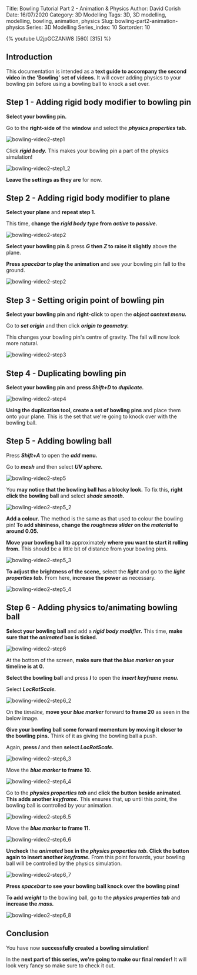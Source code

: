 Title: Bowling Tutorial Part 2 - Animation & Physics
Author: David Corish
Date: 16/07/2020
Category: 3D Modelling
Tags: 3D, 3D modelling, modelling, bowling, animation, physics
Slug: bowling-part2-animation-physics
Series: 3D Modelling
Series_index: 10
Sortorder: 10

{% youtube U2jpGCZANW8 [560] [315] %}



## Introduction

This documentation is intended as a **text guide to accompany the second video in the 'Bowling' set of videos.** It will cover adding physics to your bowling pin before using a bowling ball to knock a set over.



## Step 1 - Adding rigid body modifier to bowling pin

**Select your bowling pin.**

Go to the **right-side of** the **window** and select the **_physics properties_ tab.**

![bowling-video2-step1](../img/bowling-video2/bowling-video2-step1.jpg)



Click **_rigid body._** This makes your bowling pin a part of the physics simulation!

![bowling-video2-step1_2](../img/bowling-video2/bowling-video2-step1_2.jpg)

**Leave the settings as they are** for now.



## Step 2 - Adding rigid body modifier to plane

**Select your plane** and **repeat step 1.**

This time, **change the _rigid body type_ from _active_ to _passive._**

![bowling-video2-step2](../img/bowling-video2/bowling-video2-step2.jpg)



**Select your bowling pin** & press **_G_ then _Z_ to raise it slightly** above the plane.

**Press _spacebar_ to play the animation** and see your bowling pin fall to the ground.

![bowling-video2-step2](../img/bowling-video2/bowling-video2-step2_2.jpg)



## Step 3 - Setting origin point of bowling pin

**Select your bowling pin** and **right-click** to open the **_object context menu._**

Go to **_set origin_** and then click **_origin to geometry._**

This changes your bowling pin's centre of gravity. The fall will now look more natural.

![bowling-video2-step3](../img/bowling-video2/bowling-video2-step3.jpg)



## Step 4 - Duplicating bowling pin

**Select your bowling pin** and **press _Shift+D_ to _duplicate._**

![bowling-video2-step4](../img/bowling-video2/bowling-video2-step4.jpg)



**Using the duplication tool, create a set of bowling pins** and place them onto your plane. This is the set that we're going to knock over with the bowling ball.



## Step 5 - Adding bowling ball

Press **_Shift+A_** to open the **_add_ menu.**

Go to **_mesh_** and then select **_UV sphere._**

![bowling-video2-step5](../img/bowling-video2/bowling-video2-step5.jpg)



You **may notice that the bowling ball has a blocky look.** To fix this, **right click the bowling ball** and select **_shade smooth._**

![bowling-video2-step5_2](../img/bowling-video2/bowling-video2-step5_2.jpg)



**Add a colour.** The method is the same as that used to colour the bowling pin! **To add shininess, change the _roughness slider_ on the _material_ to around 0.05.**

**Move your bowling ball to** approximately **where you want to start it rolling from.** This should be a little bit of distance from your bowling pins.

![bowling-video2-step5_3](../img/bowling-video2/bowling-video2-step5_3.jpg)



**To adjust the brightness of the scene,** select the **_light_** and go to the **_light properties tab._** From here, **increase the power** as necessary.

![bowling-video2-step5_4](../img/bowling-video2/bowling-video2-step5_4.jpg)



## Step 6 - Adding physics to/animating bowling ball

**Select your bowling ball** and add a **_rigid body modifier._** This time, **make sure that the _animated_ box is ticked.**

![bowling-video2-step6](../img/bowling-video2/bowling-video2-step6.jpg)



At the bottom of the screen, **make sure that the _blue marker_ on your timeline is at 0.**

**Select the bowling ball** and press **_I_** to open the **_insert keyframe menu._**

Select **_LocRotScale._**

![bowling-video2-step6_2](../img/bowling-video2/bowling-video2-step6_2.jpg)



On the _timeline,_ **move your _blue marker_** forward **to frame 20** as seen in the below image.

**Give your bowling ball some forward momentum by moving it closer to the bowling pins.** Think of it as giving the bowling ball a push.

Again, **press _I_** and then **select _LocRotScale._**

![bowling-video2-step6_3](../img/bowling-video2/bowling-video2-step6_3.jpg)



Move the **_blue marker_ to frame 10.**

![bowling-video2-step6_4](../img/bowling-video2/bowling-video2-step6_4.jpg)



Go to the **_physics properties tab_** and **click the button beside animated. This adds another _keyframe._** This ensures that, up until this point, the bowling ball is controlled by your animation.

![bowling-video2-step6_5](../img/bowling-video2/bowling-video2-step6_5.jpg)



Move the **_blue marker_ to frame 11.**

![bowling-video2-step6_6](../img/bowling-video2/bowling-video2-step6_6.jpg)



**Uncheck** the **_animated_ box in the _physics properties tab._ Click the button again to insert another _keyframe._** From this point forwards, your bowling ball will be controlled by the physics simulation.

![bowling-video2-step6_7](../img/bowling-video2/bowling-video2-step6_7.jpg)



**Press _spacebar_ to see your bowling ball knock over the bowling pins!**

**To add _weight_** to the bowling ball, go to the **_physics properties tab_** and **increase the _mass._**

![bowling-video2-step6_8](../img/bowling-video2/bowling-video2-step6_8.jpg)



## Conclusion

You have now **successfully created a bowling simulation!**

In the **next part of this series, we're going to make our final render!** It will look very fancy so make sure to check it out.
